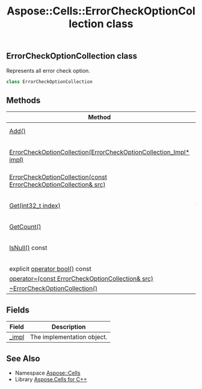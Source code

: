 ﻿---
title: Aspose::Cells::ErrorCheckOptionCollection class
linktitle: ErrorCheckOptionCollection
second_title: Aspose.Cells for C++ API Reference
description: 'Aspose::Cells::ErrorCheckOptionCollection class. Represents all error check option in C++.'
type: docs
weight: 5300
url: /cpp/aspose.cells/errorcheckoptioncollection/
---
## ErrorCheckOptionCollection class


Represents all error check option.

```cpp
class ErrorCheckOptionCollection
```

## Methods

| Method | Description |
| --- | --- |
| [Add()](./add/) | Add an error check option. |
| [ErrorCheckOptionCollection(ErrorCheckOptionCollection_Impl* impl)](./errorcheckoptioncollection/) | Constructs from an implementation object. |
| [ErrorCheckOptionCollection(const ErrorCheckOptionCollection\& src)](./errorcheckoptioncollection/) | Copy constructor. |
| [Get(int32_t index)](./get/) | Gets [ErrorCheckOption](../errorcheckoption/) object by the given index. |
| [GetCount()](./getcount/) |  |
| [IsNull()](./isnull/) const | Checks whether the implementation object is nullptr. |
| explicit [operator bool()](./operator_bool/) const | operator bool() |
| [operator=(const ErrorCheckOptionCollection\& src)](./operator_asm/) | operator= |
| [~ErrorCheckOptionCollection()](./~errorcheckoptioncollection/) | Destructor. |
## Fields

| Field | Description |
| --- | --- |
| [_impl](./_impl/) | The implementation object. |
## See Also

* Namespace [Aspose::Cells](../)
* Library [Aspose.Cells for C++](../../)
